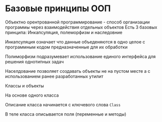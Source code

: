 # Базовые принципы ООП

Объектно орентрованной программирование - способ организации программы через взаимодействия отдельных объектов
Есть 3 базовых принципа: Инкапсуляция, полеморфизм и наследовние

Инкапсуляция означает что данные объеденяются в одно целое с программным кодом предназначенные для их обработки

Полиморфизм подразумевает использование единого интерфейса для решения однотипных задач

Населдование позволяет создавать объекты не на пустом месте а с использованием ранее разработанных утилит

Классы и объекты

На основе одного класса 

Описание класса начинается с ключевого слова `Class`

В теле класса описывается поля (переменные и методы) 